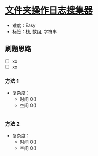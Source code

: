 # [文件夹操作日志搜集器](https://leetcode-cn.com/problems/crawler-log-folder/)

- 难度：Easy
- 标签：栈, 数组, 字符串

## 刷题思路

- [ ] xx
- [ ] xx

### 方法 1

- 复杂度：
    - 时间 O()
    - 空间 O()

``` js

```

### 方法 2

- 复杂度：
    - 时间 O()
    - 空间 O()

``` js

```
